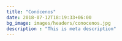 ```yaml
---
title: "Conócenos"
date: 2018-07-12T18:19:33+06:00
bg_image: images/headers/conocenos.jpg
description : "This is meta description"
---
```

